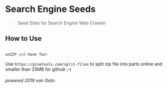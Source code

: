 Search Engine Seeds
===================

> Seed Sites for Search Engine Web Crawler

How to Use
----------

```php

unZIP and have fun!

```
Use `https://pinetools.com/split-files` to split zip file into parts online and smaller than 25MB for github ;-)

###### powered 2019 van Gato
